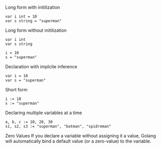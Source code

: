 Long form with initilization
 
  	var i int = 10
	var s string = "superman"


Long form without initilization
  
  	var i int
	var s string

	i = 10
	s = "superman"


Declaration with implcite inference

  	var i = 10
	var s = "superman"


Short form

  	i := 10
  	s := "superman"
  

Declaring multiple variables at a time

  	a, b, c := 10, 20, 30
  	s1, s2, s3 := "superman", "batman", "spidreman"

Zero Values
If you declare a variable without assigning it a value, Golang will automatically bind a default value (or a zero-value) to the variable.

